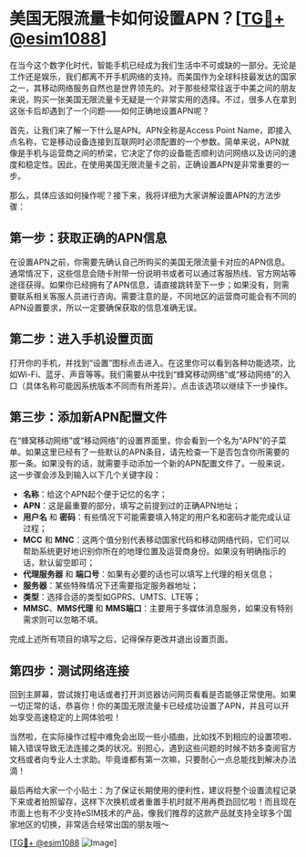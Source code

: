 # 美国无限流量卡如何设置APN？[[TG💪+ @esim1088](https://t.me/s/esim1088)]

在当今这个数字化时代，智能手机已经成为我们生活中不可或缺的一部分。无论是工作还是娱乐，我们都离不开手机网络的支持。而美国作为全球科技最发达的国家之一，其移动网络服务自然也是世界领先的。对于那些经常往返于中美之间的朋友来说，购买一张美国无限流量卡无疑是一个非常实用的选择。不过，很多人在拿到这张卡后却遇到了一个问题——如何正确地设置APN呢？

首先，让我们来了解一下什么是APN。APN全称是Access Point Name，即接入点名称，它是移动设备连接到互联网时必须配置的一个参数。简单来说，APN就像是手机与运营商之间的桥梁，它决定了你的设备能否顺利访问网络以及访问的速度和稳定性。因此，在使用美国无限流量卡之前，正确设置APN是非常重要的一步。

那么，具体应该如何操作呢？接下来，我将详细为大家讲解设置APN的方法步骤：

## 第一步：获取正确的APN信息

在设置APN之前，你需要先确认自己所购买的美国无限流量卡对应的APN信息。通常情况下，这些信息会随卡附带一份说明书或者可以通过客服热线、官方网站等途径获得。如果你已经拥有了APN信息，请直接跳转至下一步；如果没有，则需要联系相关客服人员进行咨询。需要注意的是，不同地区的运营商可能会有不同的APN设置要求，所以一定要确保获取的信息准确无误。

## 第二步：进入手机设置页面

打开你的手机，并找到“设置”图标点击进入。在这里你可以看到各种功能选项，比如Wi-Fi、蓝牙、声音等等。我们需要从中找到“蜂窝移动网络”或“移动网络”的入口（具体名称可能因系统版本不同而有所差异）。点击该选项以继续下一步操作。

## 第三步：添加新APN配置文件

在“蜂窝移动网络”或“移动网络”的设置界面里，你会看到一个名为“APN”的子菜单。如果这里已经有了一些默认的APN条目，请先检查一下是否包含你所需要的那一条。如果没有的话，就需要手动添加一个新的APN配置文件了。一般来说，这一步骤会涉及到输入以下几个关键字段：
- **名称**：给这个APN起个便于记忆的名字；
- **APN**：这是最重要的部分，填写之前提到过的正确APN地址；
- **用户名** 和 **密码**：有些情况下可能需要填入特定的用户名和密码才能完成认证过程；
- **MCC** 和 **MNC**：这两个值分别代表移动国家代码和移动网络代码，它们可以帮助系统更好地识别你所在的地理位置及运营商身份。如果没有明确指示的话，默认留空即可；
- **代理服务器** 和 **端口号**：如果有必要的话也可以填写上代理的相关信息；
- **服务器**：某些特殊情况下还需要指定服务器地址；
- **类型**：选择合适的类型如GPRS、UMTS、LTE等；
- **MMSC**、**MMS代理** 和 **MMS端口**：主要用于多媒体消息服务，如果没有特别需求则可以忽略不填。

完成上述所有项目的填写之后，记得保存更改并退出设置页面。

## 第四步：测试网络连接

回到主屏幕，尝试拨打电话或者打开浏览器访问网页看看是否能够正常使用。如果一切正常的话，恭喜你！你的美国无限流量卡已经成功设置了APN，并且可以开始享受高速稳定的上网体验啦！

当然啦，在实际操作过程中难免会出现一些小插曲，比如找不到相应的设置项啦、输入错误导致无法连接之类的状况。别担心，遇到这些问题的时候不妨多查阅官方文档或者向专业人士求助。毕竟谁都有第一次嘛，只要耐心一点总能找到解决办法滴！

最后再给大家一个小贴士：为了保证长期使用的便利性，建议将整个设置流程记录下来或者拍照留存，这样下次换机或者重置手机时就不用再费劲回忆啦！而且现在市面上也有不少支持eSIM技术的产品，像我们推荐的这款产品就支持全球多个国家地区的切换，非常适合经常出国的朋友哦～

[[TG💪+ @esim1088](https://t.me/s/esim1088) ![Image](https://i.postimg.cc/4NQfJmqS/Snipaste-2025-05-13-00-14-12.png)]